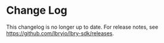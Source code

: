 # Change Log

This changelog is no longer up to date. For release notes, see https://github.com/lbryio/lbry-sdk/releases.

